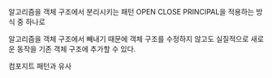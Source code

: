 알고리즘을 객체 구조에서 분리시키는 패턴
OPEN CLOSE PRINCIPAL을 적용하는 방식 중 하나로 

알고리즘을 객체 구조에서 빼내기 때문에 객체 구조를 수정하지 않고도 실질적으로 새로운 동작을
기존 객체 구조에 추가할 수 있다. 

컴포지트 패턴과 유사